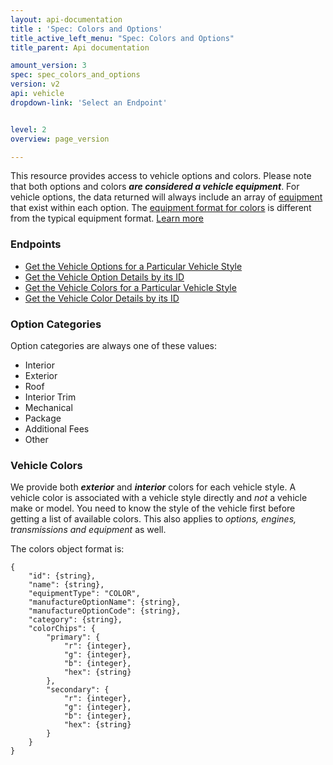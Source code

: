 ```yaml
---
layout: api-documentation
title : 'Spec: Colors and Options'
title_active_left_menu: "Spec: Colors and Options"
title_parent: Api documentation

amount_version: 3
spec: spec_colors_and_options
version: v2
api: vehicle
dropdown-link: 'Select an Endpoint'


level: 2
overview: page_version

---
```


<div class="info-message">
 This resource provides access to vehicle options and colors. Please note that both options and colors <em><strong>are considered a vehicle equipment</strong></em>. For vehicle options, the data returned will always include an array of <a href="{{ PATH }}/api-documentation/vehicle/spec_equipment/v2/">equipment</a> that exist within each option. The <a href="{{ PATH }}/api-documentation/vehicle/spec_equipment/v2/">equipment format for colors</a> is different from the typical equipment format. <a href="{{ PATH }}/api-documentation/vehicle/spec_equipment/v2/">Learn more</a>
</div>

### Endpoints

* [Get the Vehicle Options for a Particular Vehicle Style](/api-documentation/vehicle/spec_colors_and_options/v2/01_options_by_style/api-description.html)
* [Get the Vehicle Option Details by its ID](/api-documentation/vehicle/spec_colors_and_options/v2/02_options_id/api-description.html)
* [Get the Vehicle Colors for a Particular Vehicle Style](/api-documentation/vehicle/spec_colors_and_options/v2/03_colors_by_style/api-description.html)
* [Get the Vehicle Color Details by its ID](/api-documentation/vehicle/spec_colors_and_options/v2/04_color_id/api-description.html)


### Option Categories

Option categories are always one of these values:

* Interior
* Exterior
* Roof
* Interior Trim
* Mechanical
* Package
* Additional Fees
* Other

### Vehicle Colors

We provide both ***exterior*** and ***interior*** colors for each vehicle style. A vehicle color is associated with a vehicle style directly and *not* a vehicle make or model. You need to know the style of the vehicle first before getting a list of available colors. This also applies to *options, engines, transmissions and equipment* as well.

The colors object format is:

	{
		"id": {string},
		"name": {string},
		"equipmentType": "COLOR",
		"manufactureOptionName": {string},
		"manufactureOptionCode": {string},
		"category": {string},
		"colorChips": {
			"primary": {
				"r": {integer},
				"g": {integer},
				"b": {integer},
				"hex": {string}
			},
			"secondary": {
				"r": {integer},
				"g": {integer},
				"b": {integer},
				"hex": {string}
			}
		}
	}